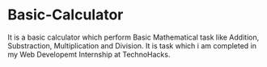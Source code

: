 # Basic-Calculator
It is a basic calculator which perform Basic Mathematical task like Addition, Substraction, Multiplication and Division.
It is task which i am completed in my Web Developemt Internship at TechnoHacks.
